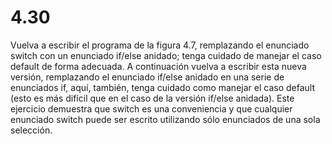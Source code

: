 # 4.30

Vuelva a escribir el programa de la figura 4.7, remplazando el enunciado switch con un enunciado if/else anidado; tenga cuidado de manejar el caso default de forma adecuada. A continuación vuelva a escribir esta nueva versión, remplazando el enunciado if/else anidado en una serie de enunciados if, aquí, también, tenga cuidado como manejar el caso default (esto es más difícil que en el caso de la versión if/else anidada). Este ejercicio demuestra que switch es una conveniencia y que cualquier enunciado switch puede ser escrito utilizando sólo enunciados de una sola selección.
